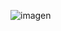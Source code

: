 ![imagen](https://github.com/joackoodeg/TranslatorAI/assets/122236268/b723321e-c8e7-4b2b-94be-70302b45c280)
